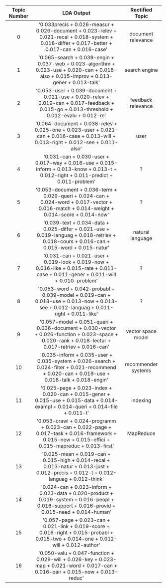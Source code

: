 |Topic Number   | LDA Output                  | Rectified Topic|
|:-------------:|:--------------------------: |:-------------:|
|0| '0.033precis + 0.026-measur + 0.026-document + 0.023-relev + 0.021-recal + 0.018-system + 0.018-differ + 0.017-better + 0.017-can + 0.016-case'| document relevance |
|1| '0.065-search + 0.039-engin + 0.037-web + 0.023-algorithm + 0.023-use + 0.020-can + 0.018-also + 0.015-improv + 0.013-gener + 0.013-talk'| search engine |
|2| '0.053-user + 0.039-document + 0.021-use + 0.020-relev + 0.019-can + 0.017-feedback + 0.015-go + 0.013-threshold + 0.012-evalu + 0.012-re'| feedback relevance|
|3| '0.064-document + 0.038-relev + 0.025-one + 0.023-user + 0.021-can + 0.016-case + 0.013-will + 0.013-right + 0.012-see + 0.011-also'| user |
|4| '0.031-can + 0.030-user + 0.017-way + 0.016-use + 0.015-inform + 0.013-know + 0.013-t + 0.012-right + 0.011-predict + 0.011-problem'| ? |
|5| '0.053-document + 0.036-term + 0.029-queri + 0.024-can + 0.024-word + 0.017-vector + 0.016-match + 0.014-weight + 0.014-score + 0.014-now'| ? |
|6| '0.039-text + 0.034-data + 0.025-differ + 0.021-use + 0.019-languag + 0.018-retriev + 0.018-cours + 0.016-can + 0.015-word + 0.015-natur'| natural language |
|7| '0.031-can + 0.021-user + 0.019-look + 0.019-now + 0.016-like + 0.015-rate + 0.011-case + 0.011-gener + 0.011-will + 0.010-problem'| ? |
|8| '0.053-word + 0.042-probabl + 0.039-model + 0.019-can + 0.018-use + 0.013-now + 0.013-see + 0.012-languag + 0.011-right + 0.011-like'| ? |
|9| '0.057-model + 0.051-queri + 0.036-document + 0.030-vector + 0.026-function + 0.023-space + 0.020-rank + 0.018-lectur + 0.017-retriev + 0.016-can'| vector space model |
|10| '0.035-inform + 0.035-user + 0.035-system + 0.026-search + 0.024-filter + 0.021-recommend + 0.020-can + 0.019-use + 0.018-talk + 0.018-engin'| recommender systems |
|11| '0.025-page + 0.023-index + 0.020-can + 0.015-gener + 0.015-use + 0.015-data + 0.014-exampl + 0.014-queri + 0.014-file + 0.011-t'| indexing|
|12| '0.053-crawl + 0.024-programm + 0.023-can + 0.022-page + 0.017-task + 0.016-framework + 0.015-new + 0.015-effici + 0.015-mapreduc + 0.013-first'| MapReduce |
|13| '0.025-mean + 0.019-can + 0.015-high + 0.014-recal + 0.013-natur + 0.013-just + 0.012-precis + 0.012-t + 0.012-languag + 0.012-think'| |
|14| '0.024-can + 0.023-inform + 0.023-data + 0.020-product + 0.019-system + 0.016-peopl + 0.016-support + 0.016-provid + 0.015-need + 0.014-human'| |
|15| '0.057-page + 0.023-can + 0.021-link + 0.019-score + 0.016-right + 0.015-probabl + 0.015-two + 0.014-one + 0.012-will + 0.012-author'| |
|16| '0.050-valu + 0.047-function + 0.029-will + 0.026-key + 0.023-map + 0.021-word + 0.017-can + 0.016-pair + 0.015-now + 0.013-reduc'| |
